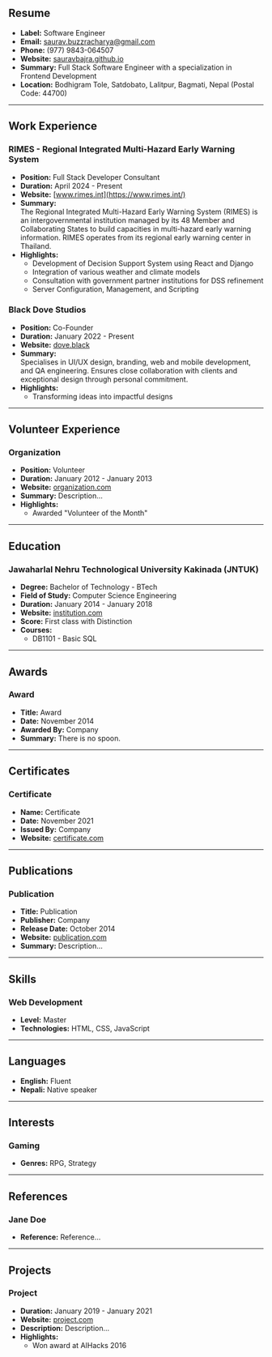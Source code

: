 ## Resume
- **Label:** Software Engineer
- **Email:** [saurav.buzzracharya@gmail.com](mailto:saurav.buzzracharya@gmail.com)
- **Phone:** (977) 9843-064507
- **Website:** [sauravbajra.github.io](https://sauravbajra.github.io/)
- **Summary:** Full Stack Software Engineer with a specialization in Frontend Development
- **Location:** Bodhigram Tole, Satdobato, Lalitpur, Bagmati, Nepal (Postal Code: 44700)

---

## Work Experience

### RIMES - Regional Integrated Multi-Hazard Early Warning System
- **Position:** Full Stack Developer Consultant  
- **Duration:** April 2024 - Present  
- **Website:** [www.rimes.int](https://www.rimes.int/)  
- **Summary:**  
  The Regional Integrated Multi-Hazard Early Warning System (RIMES) is an intergovernmental institution managed by its 48 Member and Collaborating States to build capacities in multi-hazard early warning information. RIMES operates from its regional early warning center in Thailand.
- **Highlights:**
  - Development of Decision Support System using React and Django
  - Integration of various weather and climate models
  - Consultation with government partner institutions for DSS refinement
  - Server Configuration, Management, and Scripting

### Black Dove Studios
- **Position:** Co-Founder  
- **Duration:** January 2022 - Present  
- **Website:** [dove.black](https://dove.black)  
- **Summary:**  
  Specialises in UI/UX design, branding, web and mobile development, and QA engineering. Ensures close collaboration with clients and exceptional design through personal commitment.
- **Highlights:**
  - Transforming ideas into impactful designs

---

## Volunteer Experience

### Organization
- **Position:** Volunteer  
- **Duration:** January 2012 - January 2013  
- **Website:** [organization.com](https://organization.com/)  
- **Summary:** Description…
- **Highlights:**
  - Awarded "Volunteer of the Month"

---

## Education

### Jawaharlal Nehru Technological University Kakinada (JNTUK)
- **Degree:** Bachelor of Technology - BTech  
- **Field of Study:** Computer Science Engineering  
- **Duration:** January 2014 - January 2018  
- **Website:** [institution.com](https://institution.com/)  
- **Score:** First class with Distinction  
- **Courses:**
  - DB1101 - Basic SQL

---

## Awards

### Award
- **Title:** Award  
- **Date:** November 2014  
- **Awarded By:** Company  
- **Summary:** There is no spoon.

---

## Certificates

### Certificate
- **Name:** Certificate  
- **Date:** November 2021  
- **Issued By:** Company  
- **Website:** [certificate.com](https://certificate.com)

---

## Publications

### Publication
- **Title:** Publication  
- **Publisher:** Company  
- **Release Date:** October 2014  
- **Website:** [publication.com](https://publication.com)  
- **Summary:** Description…

---

## Skills

### Web Development
- **Level:** Master  
- **Technologies:** HTML, CSS, JavaScript

---

## Languages
- **English:** Fluent
- **Nepali:** Native speaker

---

## Interests

### Gaming
- **Genres:** RPG, Strategy

---

## References

### Jane Doe
- **Reference:** Reference…

---

## Projects

### Project
- **Duration:** January 2019 - January 2021  
- **Website:** [project.com](https://project.com/)  
- **Description:** Description...
- **Highlights:**
  - Won award at AIHacks 2016

